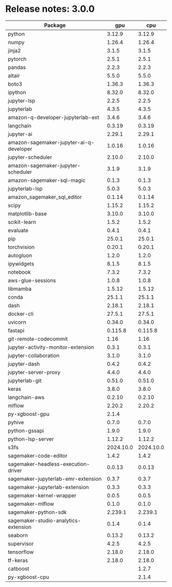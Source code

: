# Release notes: 3.0.0

Package | gpu| cpu
---|---|---
python|3.12.9|3.12.9
numpy|1.26.4|1.26.4
jinja2|3.1.5|3.1.5
pytorch|2.5.1|2.5.1
pandas|2.2.3|2.2.3
altair|5.5.0|5.5.0
boto3|1.36.3|1.36.3
ipython|8.32.0|8.32.0
jupyter-lsp|2.2.5|2.2.5
jupyterlab|4.3.5|4.3.5
amazon-q-developer-jupyterlab-ext|3.4.6|3.4.6
langchain|0.3.19|0.3.19
jupyter-ai|2.29.1|2.29.1
amazon-sagemaker-jupyter-ai-q-developer|1.0.16|1.0.16
jupyter-scheduler|2.10.0|2.10.0
amazon-sagemaker-jupyter-scheduler|3.1.9|3.1.9
amazon-sagemaker-sql-magic|0.1.3|0.1.3
jupyterlab-lsp|5.0.3|5.0.3
amazon_sagemaker_sql_editor|0.1.14|0.1.14
scipy|1.15.2|1.15.2
matplotlib-base|3.10.0|3.10.0
scikit-learn|1.5.2|1.5.2
evaluate|0.4.1|0.4.1
pip|25.0.1|25.0.1
torchvision|0.20.1|0.20.1
autogluon|1.2.0|1.2.0
ipywidgets|8.1.5|8.1.5
notebook|7.3.2|7.3.2
aws-glue-sessions|1.0.8|1.0.8
libmamba|1.5.12|1.5.12
conda|25.1.1|25.1.1
dash|2.18.1|2.18.1
docker-cli|27.5.1|27.5.1
uvicorn|0.34.0|0.34.0
fastapi|0.115.8|0.115.8
git-remote-codecommit|1.16|1.16
jupyter-activity-monitor-extension|0.3.1|0.3.1
jupyter-collaboration|3.1.0|3.1.0
jupyter-dash|0.4.2|0.4.2
jupyter-server-proxy|4.4.0|4.4.0
jupyterlab-git|0.51.0|0.51.0
keras|3.8.0|3.8.0
langchain-aws|0.2.10|0.2.10
mlflow|2.20.2|2.20.2
py-xgboost-gpu|2.1.4| 
pyhive|0.7.0|0.7.0
python-gssapi|1.9.0|1.9.0
python-lsp-server|1.12.2|1.12.2
s3fs|2024.10.0|2024.10.0
sagemaker-code-editor|1.4.2|1.4.2
sagemaker-headless-execution-driver|0.0.13|0.0.13
sagemaker-jupyterlab-emr-extension|0.3.7|0.3.7
sagemaker-jupyterlab-extension|0.3.3|0.3.3
sagemaker-kernel-wrapper|0.0.5|0.0.5
sagemaker-mlflow|0.1.0|0.1.0
sagemaker-python-sdk|2.239.1|2.239.1
sagemaker-studio-analytics-extension|0.1.4|0.1.4
seaborn|0.13.2|0.13.2
supervisor|4.2.5|4.2.5
tensorflow|2.18.0|2.18.0
tf-keras|2.18.0|2.18.0
catboost| |1.2.7
py-xgboost-cpu| |2.1.4
